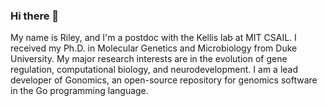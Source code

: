 ### Hi there 👋

My name is Riley, and I'm a postdoc with the Kellis lab at MIT CSAIL. I received my Ph.D. in Molecular Genetics and Microbiology
from Duke University. My major research interests are in the evolution of gene regulation, 
computational biology, and neurodevelopment. I am a lead developer of Gonomics, an open-source
repository for genomics software in the Go programming language. 

<!--
**rimangan/rimangan** is a ✨ _special_ ✨ repository because its `README.md` (this file) appears on your GitHub profile.

Here are some ideas to get you started:

- 🔭 I’m currently working on ...
- 🌱 I’m currently learning ...
- 👯 I’m looking to collaborate on ...
- 🤔 I’m looking for help with ...
- 💬 Ask me about ...
- 📫 How to reach me: ...
- 😄 Pronouns: ...
- ⚡ Fun fact: ...
-->

